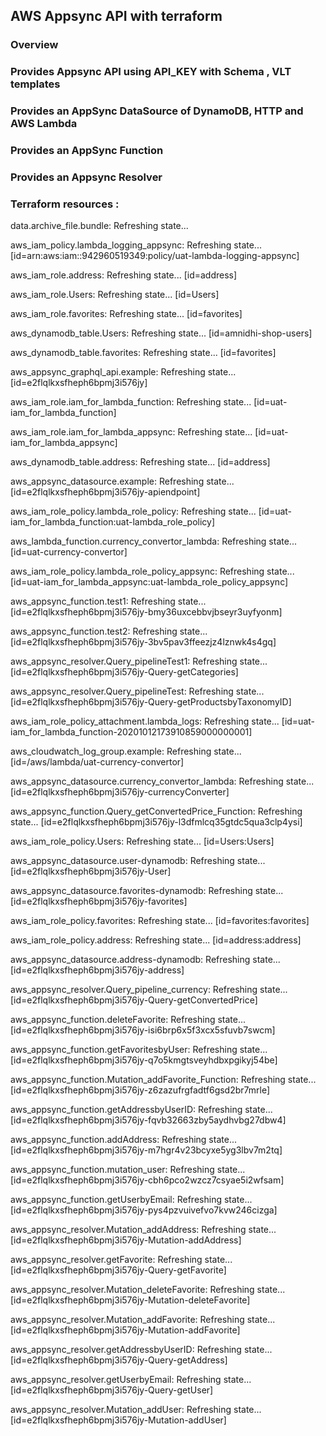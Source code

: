 ## AWS Appsync API with terraform

### Overview

### Provides Appsync API using API_KEY with Schema , VLT templates

### Provides an AppSync DataSource of DynamoDB, HTTP and AWS Lambda

### Provides an AppSync Function

### Provides an Appsync Resolver


### Terraform resources :

data.archive_file.bundle: Refreshing state...

aws_iam_policy.lambda_logging_appsync: Refreshing state... [id=arn:aws:iam::942960519349:policy/uat-lambda-logging-appsync]


aws_iam_role.address: Refreshing state... [id=address]

aws_iam_role.Users: Refreshing state... [id=Users]

aws_iam_role.favorites: Refreshing state... [id=favorites]

aws_dynamodb_table.Users: Refreshing state... [id=amnidhi-shop-users]

aws_dynamodb_table.favorites: Refreshing state... [id=favorites]

aws_appsync_graphql_api.example: Refreshing state... [id=e2flqlkxsfheph6bpmj3i576jy]

aws_iam_role.iam_for_lambda_function: Refreshing state... [id=uat-iam_for_lambda_function]

aws_iam_role.iam_for_lambda_appsync: Refreshing state... [id=uat-iam_for_lambda_appsync]

aws_dynamodb_table.address: Refreshing state... [id=address]

aws_appsync_datasource.example: Refreshing state... [id=e2flqlkxsfheph6bpmj3i576jy-apiendpoint]

aws_iam_role_policy.lambda_role_policy: Refreshing state... [id=uat-iam_for_lambda_function:uat-lambda_role_policy]

aws_lambda_function.currency_convertor_lambda: Refreshing state... [id=uat-currency-convertor]

aws_iam_role_policy.lambda_role_policy_appsync: Refreshing state... [id=uat-iam_for_lambda_appsync:uat-lambda_role_policy_appsync]


aws_appsync_function.test1: Refreshing state... [id=e2flqlkxsfheph6bpmj3i576jy-bmy36uxcebbvjbseyr3uyfyonm]

aws_appsync_function.test2: Refreshing state... [id=e2flqlkxsfheph6bpmj3i576jy-3bv5pav3ffeezjz4lznwk4s4gq]


aws_appsync_resolver.Query_pipelineTest1: Refreshing state... [id=e2flqlkxsfheph6bpmj3i576jy-Query-getCategories]


aws_appsync_resolver.Query_pipelineTest: Refreshing state... [id=e2flqlkxsfheph6bpmj3i576jy-Query-getProductsbyTaxonomyID]


aws_iam_role_policy_attachment.lambda_logs: Refreshing state... [id=uat-iam_for_lambda_function-20201012173910859000000001]


aws_cloudwatch_log_group.example: Refreshing state... [id=/aws/lambda/uat-currency-convertor]


aws_appsync_datasource.currency_convertor_lambda: Refreshing state... [id=e2flqlkxsfheph6bpmj3i576jy-currencyConverter]


aws_appsync_function.Query_getConvertedPrice_Function: Refreshing state... [id=e2flqlkxsfheph6bpmj3i576jy-l3dfmlcq35gtdc5qua3clp4ysi]


aws_iam_role_policy.Users: Refreshing state... [id=Users:Users]


aws_appsync_datasource.user-dynamodb: Refreshing state... [id=e2flqlkxsfheph6bpmj3i576jy-User]


aws_appsync_datasource.favorites-dynamodb: Refreshing state... [id=e2flqlkxsfheph6bpmj3i576jy-favorites]


aws_iam_role_policy.favorites: Refreshing state... [id=favorites:favorites]


aws_iam_role_policy.address: Refreshing state... [id=address:address]

aws_appsync_datasource.address-dynamodb: Refreshing state... [id=e2flqlkxsfheph6bpmj3i576jy-address]

aws_appsync_resolver.Query_pipeline_currency: Refreshing state... [id=e2flqlkxsfheph6bpmj3i576jy-Query-getConvertedPrice]

aws_appsync_function.deleteFavorite: Refreshing state... [id=e2flqlkxsfheph6bpmj3i576jy-isi6brp6x5f3xcx5sfuvb7swcm]

aws_appsync_function.getFavoritesbyUser: Refreshing state... [id=e2flqlkxsfheph6bpmj3i576jy-q7o5kmgtsveyhdbxpgikyj54be]

aws_appsync_function.Mutation_addFavorite_Function: Refreshing state... [id=e2flqlkxsfheph6bpmj3i576jy-z6zazufrgfadtf6gsd2br7mrle]

aws_appsync_function.getAddressbyUserID: Refreshing state... [id=e2flqlkxsfheph6bpmj3i576jy-fqvb32663zby5aydhvbg27dbw4]

aws_appsync_function.addAddress: Refreshing state... [id=e2flqlkxsfheph6bpmj3i576jy-m7hgr4v23bcyxe5yg3lbv7m2tq]

aws_appsync_function.mutation_user: Refreshing state... [id=e2flqlkxsfheph6bpmj3i576jy-cbh6pco2wzcz7csyae5i2wfsam]

aws_appsync_function.getUserbyEmail: Refreshing state... [id=e2flqlkxsfheph6bpmj3i576jy-pys4pzvuivefvo7kvw246cizga]

aws_appsync_resolver.Mutation_addAddress: Refreshing state... [id=e2flqlkxsfheph6bpmj3i576jy-Mutation-addAddress]

aws_appsync_resolver.getFavorite: Refreshing state... [id=e2flqlkxsfheph6bpmj3i576jy-Query-getFavorite]

aws_appsync_resolver.Mutation_deleteFavorite: Refreshing state... [id=e2flqlkxsfheph6bpmj3i576jy-Mutation-deleteFavorite]

aws_appsync_resolver.Mutation_addFavorite: Refreshing state... [id=e2flqlkxsfheph6bpmj3i576jy-Mutation-addFavorite]

aws_appsync_resolver.getAddressbyUserID: Refreshing state... [id=e2flqlkxsfheph6bpmj3i576jy-Query-getAddress]

aws_appsync_resolver.getUserbyEmail: Refreshing state... [id=e2flqlkxsfheph6bpmj3i576jy-Query-getUser]

aws_appsync_resolver.Mutation_addUser: Refreshing state... [id=e2flqlkxsfheph6bpmj3i576jy-Mutation-addUser]
